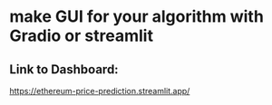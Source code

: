# make GUI for your algorithm with Gradio or streamlit


## Link to Dashboard:
https://ethereum-price-prediction.streamlit.app/

